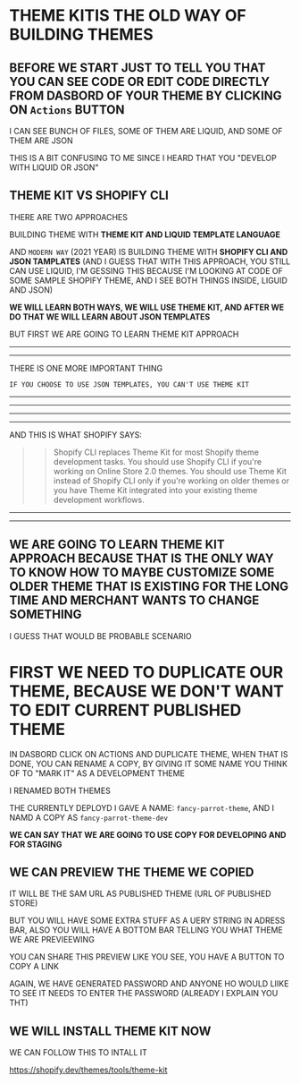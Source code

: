 # THEME KITIS THE OLD WAY OF BUILDING THEMES

## BEFORE WE START JUST TO TELL YOU THAT YOU CAN SEE CODE OR EDIT CODE DIRECTLY FROM DASBORD OF YOUR THEME BY CLICKING ON `Actions` BUTTON

I CAN SEE BUNCH OF FILES, SOME OF THEM ARE LIQUID, AND SOME OF THEM ARE JSON

THIS IS A BIT CONFUSING TO ME SINCE I HEARD THAT YOU "DEVELOP WITH LIQUID OR JSON"

## THEME KIT VS SHOPIFY CLI

THERE ARE TWO APPROACHES

BUILDING THEME WITH **THEME KIT AND LIQUID TEMPLATE LANGUAGE**

AND `MODERN WAY` (2021 YEAR) IS BUILDING THEME WITH **SHOPIFY CLI AND JSON TAMPLATES** (AND I GUESS THAT WITH THIS APPROACH, YOU STILL CAN USE LIQUID, I'M GESSING THIS BECAUSE I'M LOOKING AT CODE OF SOME SAMPLE SHOPIFY THEME, AND I SEE BOTH THINGS INSIDE, LIGUID AND JSON)

**WE WILL LEARN BOTH WAYS, WE WILL USE THEME KIT, AND AFTER WE DO THAT WE WILL LEARN ABOUT JSON TEMPLATES**

BUT FIRST WE ARE GOING TO LEARN THEME KIT APPROACH

***
***

THERE IS ONE MORE IMPORTANT THING

`IF YOU CHOOSE TO USE JSON TEMPLATES, YOU CAN'T USE THEME KIT`

***
***

***
***

AND THIS IS WHAT SHOPIFY SAYS:

>> Shopify CLI replaces Theme Kit for most Shopify theme development tasks. You should use Shopify CLI if you're working on Online Store 2.0 themes. You should use Theme Kit instead of Shopify CLI only if you're working on older themes or you have Theme Kit integrated into your existing theme development workflows.

***
***

## WE ARE GOING TO LEARN THEME KIT APPROACH BECAUSE THAT IS THE ONLY WAY TO KNOW HOW TO MAYBE CUSTOMIZE SOME OLDER THEME THAT IS EXISTING FOR THE LONG TIME AND MERCHANT WANTS TO CHANGE SOMETHING

I GUESS THAT WOULD BE PROBABLE SCENARIO

# FIRST WE NEED TO DUPLICATE OUR THEME, BECAUSE WE DON'T WANT TO EDIT CURRENT PUBLISHED THEME

IN DASBORD CLICK ON ACTIONS AND DUPLICATE THEME, WHEN THAT IS DONE, YOU CAN RENAME A COPY, BY GIVING IT SOME NAME YOU THINK OF TO "MARK IT" AS A DEVELOPMENT THEME

I RENAMED BOTH THEMES

THE CURRENTLY DEPLOYD I GAVE A NAME: `fancy-parrot-theme`, AND I NAMD A COPY AS `fancy-parrot-theme-dev`

**WE CAN SAY THAT WE ARE GOING TO USE COPY FOR DEVELOPING AND FOR STAGING**

## WE CAN PREVIEW THE THEME WE COPIED

IT WILL BE THE SAM URL AS PUBLISHED THEME (URL OF PUBLISHED STORE)

BUT YOU WILL HAVE SOME EXTRA STUFF AS A UERY STRING IN ADRESS BAR, ALSO YOU WILL HAVE A BOTTOM BAR TELLING YOU WHAT THEME WE ARE PREVIEEWING

YOU CAN SHARE THIS PREVIEW LIKE YOU SEE, YOU HAVE A BUTTON TO COPY A LINK

AGAIN, WE HAVE GENERATED PASSWORD AND ANYONE HO WOULD LIIKE TO SEE IT NEEDS TO ENTER THE PASSWORD (ALREADY I EXPLAIN YOU THT)

## WE WILL INSTALL THEME KIT NOW

WE CAN FOLLOW THIS TO INTALL IT

<https://shopify.dev/themes/tools/theme-kit>

